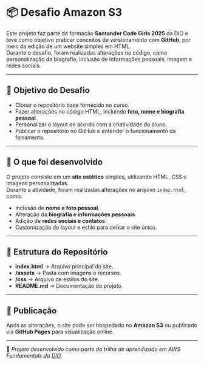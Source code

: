 # 📦 Desafio Amazon S3  

Este projeto faz parte da formação **Santander Code Girls 2025** da DIO e teve como objetivo praticar conceitos de versionamento com **GitHub**, por meio da edição de um website simples em HTML.  
Durante o desafio, foram realizadas alterações no código, como personalização da biografia, inclusão de informações pessoais, imagem e redes sociais.  

---

## 🎯 Objetivo do Desafio  

- Clonar o repositório base fornecido no curso.  
- Fazer alterações no código HTML, incluindo **foto, nome e biografia pessoal**.  
- Personalizar o layout de acordo com a criatividade do aluno.  
- Publicar o repositório no GitHub e entender o funcionamento da ferramenta.  

---

## 📝 O que foi desenvolvido  

O projeto consiste em um **site estático** simples, utilizando HTML, CSS e imagens personalizadas.  
Durante a atividade, foram realizadas alterações no arquivo `index.html`, como:  

- Inclusão de **nome e foto pessoal**.  
- Alteração da **biografia e informações pessoais**.  
- Adição de **redes sociais e contatos**.  
- Customização do layout e estilo para deixar o site único.  

---

## 📂 Estrutura do Repositório  

- **index.html** → Arquivo principal do site.  
- **/assets** → Pasta com imagens e recursos.  
- **/css** → Arquivo de estilos do site.  
- **README.md** → Documentação do projeto.  

---

## 🚀 Publicação  

Após as alterações, o site pode ser hospedado no **Amazon S3** ou publicado via **GitHub Pages** para visualização online.  

---

🔗 *Projeto desenvolvido como parte da trilha de aprendizado em AWS Fundamentals da [DIO](https://www.dio.me/).*  
